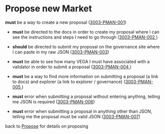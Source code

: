 # Propose new Market

**must** be a way to create a new proposal
  (<a name="3003-PMAN-001" href="#3003-PMAN-001">3003-PMAN-001</a>)

- **must** be directed to the docs in order to create my proposal where I can see the instructions and steps I need to go through
  (<a name="3003-PMAN-002" href="#3003-PMAN-002">3003-PMAN-002 </a>)

- **should** be directed to submit my proposal on the governance site where I can paste in my raw JSON
  (<a name="3003-PMAN-003" href="#3003-PMAN-003">3003-PMAN-003</a>)

- **must** be able to see how many VEGA I must have associated with a validator in order to submit a proposal
  (<a name="3003-PMAN-004" href="#3003-PMAN-004">3003-PMAN-004 </a>)

- **must** be a way to find more information on submitting a proposal (a link to docs) and explorer (a link to explorer / governance)
  (<a name="3003-PMAN-005" href="#3003-PMAN-005">3003-PMAN-005 </a>)

- **must** error when submitting a proposal without entering anything, telling me JSON is required
  (<a name="3003-PMAN-006" href="#3003-PMAN-006">3003-PMAN-006</a>)

- **must** error when submitting a proposal in anything other than JSON, telling me the proposal must be valid JSON
  (<a name="3003-PMAN-007" href="#3003-PMAN-007">3003-PMAN-007</a>)

back to [Propose](./3002-PROP-propose.md) for details on proposing

 